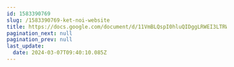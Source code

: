 ```yaml
---
id: 1583390769
slug: /1583390769-ket-noi-website
title: https://docs.google.com/document/d/11VmBLQspI0hluQIDggLRWEI3LTRWU6ZLo6X9sk9K5jE
pagination_next: null
pagination_prev: null
last_update:
  date: 2024-03-07T09:40:10.085Z
---
```


